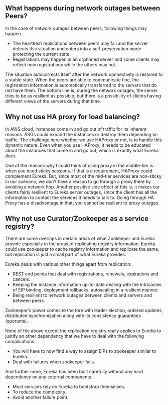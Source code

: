 ## What happens during network outages between Peers?

In the case of network outages between peers, following things may happen.

* The heartbeat replications between peers may fail and the server detects this situation and enters into a self-preservation mode protecting the current state. 
* Registrations may happen in an orphaned server and some clients may reflect new registrations while the others may not. 

The situation autocorrects itself after the network connectivity is restored to a stable state. When the peers are able to communicate fine, the registration information is automatically transferred to the servers that do not have them. The bottom line is, during the network outages, the server tries to be as resilient as possible, but there is a possibility of clients having different views of the servers during that time.

## Why not use HA proxy for load balancing?

In AWS cloud, instances come in and go out of traffic for its inherent reasons. ASGs could expand the instances or destroy them depending on traffic. The challenge here whether we use HAProxy or not, is to handle this dynamic nature. Even when you use HAProxy, it needs to be educated about the instances that come in and go out, which is exactly what Eureka does.

One of the reasons why I could think of using proxy in the middle-tier is when you need sticky sessions. If that is a requirement, HAProxy could complement Eureka. But, since most of the mid-tier services are non-sticky in our scenario, we don't have a reason to go through a proxy there by avoiding a network hop. Another positive side effect of this is, it makes our clients fairly resilient to Eureka server outages, since the client has all the information to contact the services it needs to talk to. Going through HA Proxy has a disadvantage in that, you cannot be resilient to proxy outages.

## Why not use Curator/Zookeeper as a service registry? 

There are some overlaps in certain areas of what Zookeeper and Eureka provide especially in the areas of replicating registry information. Eureka could use zookeeper to cache registry information and replicate the same, but replication is just a small part of what Eureka provides. 

Eureka deals with various other things apart from replication:

* REST end points that deal with registrations, renewals, expirations and cancels. 
* Keeping the instance information up-to-date dealing with the intricacies of EIP binding, deployment rollbacks, autoscaling in a resilient manner.
* Being resilient to network outages between clients and servers and between peers.

Zookeeper's power comes to the fore with leader election, ordered updates, distributed synchronization along with its consistency guarantees (quorums). 

None of the above except the replication registry really applies to Eureka to justify an other dependency that we have to deal with the following complications:

* You will have to now find a way to assign EIPs to zookeeper similar to Eureka.
* Deal with failures when zookeeper fails.

And further more, Eureka has been built carefully without any hard dependency on any external components . 

* Most services rely on Eureka to bootstrap themselves.
* To reduce the complexity.
* Avoid another failure point.
